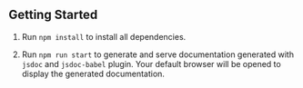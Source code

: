 ## Getting Started

1. Run `npm install` to install all dependencies.

2. Run `npm run start` to generate and serve documentation generated with `jsdoc` and `jsdoc-babel` plugin. Your default browser will be opened to display the generated documentation.
